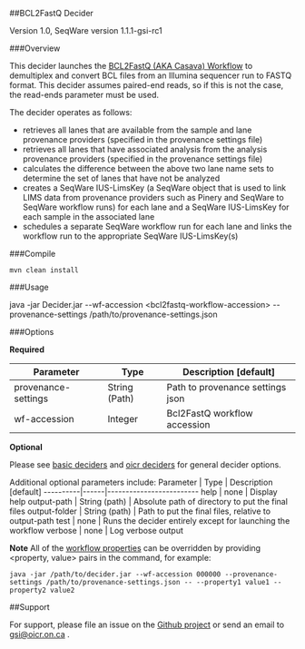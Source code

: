 ##BCL2FastQ Decider

Version 1.0, SeqWare version 1.1.1-gsi-rc1

###Overview

This decider launches the [BCL2FastQ (AKA Casava) Workflow](../workflow-casava) to demultiplex and convert BCL files from an Illumina sequencer run to FASTQ format. This decider assumes paired-end reads, so if this is not the case, the read-ends parameter must be used.

The decider operates as follows:
- retrieves all lanes that are available from the sample and lane provenance providers (specified in the provenance settings file)
- retrieves all lanes that have associated analysis from the analysis provenance providers (specified in the provenance settings file)
- calculates the difference between the above two lane name sets to determine the set of lanes that have not be analyzed
- creates a SeqWare IUS-LimsKey (a SeqWare object that is used to link LIMS data from provenance providers such as Pinery and SeqWare to SeqWare workflow runs) for each lane and a SeqWare IUS-LimsKey for each sample in the associated lane
- schedules a separate SeqWare workflow run for each lane and links the workflow run to the appropriate SeqWare IUS-LimsKey(s)

###Compile

```
mvn clean install
```

###Usage

java -jar Decider.jar --wf-accession \<bcl2fastq-workflow-accession\> --provenance-settings /path/to/provenance-settings.json

###Options

**Required**

Parameter | Type | Description \[default\]
----------|------|-------------------------
provenance-settings | String (Path) | Path to provenance settings json
wf-accession | Integer | Bcl2FastQ workflow accession

**Optional**

Please see [basic deciders](http://seqware.github.io/docs/17-plugins/#basicdecider) and [oicr deciders](https://github.com/oicr-gsi/pipedev/tree/master/deciders#options) for general decider options.

Additional optional parameters include:
Parameter | Type | Description \[default\]
----------|------|-------------------------
help | none | Display help
output-path | String (path) | Absolute path of directory to put the final files
output-folder | String (path) | Path to put the final files, relative to output-path
test | none | Runs the decider entirely except for launching the workflow
verbose | none | Log verbose output

**Note**
All of the [workflow properties](../workflow-casava) can be overridden by providing <property, value> pairs in the command, for example:
```
java -jar /path/to/decider.jar --wf-accession 000000 --provenance-settings /path/to/provenance-settings.json -- --property1 value1 --property2 value2
```

##Support

For support, please file an issue on the [Github project](https://github.com/oicr-gsi) or send an email to gsi@oicr.on.ca .

